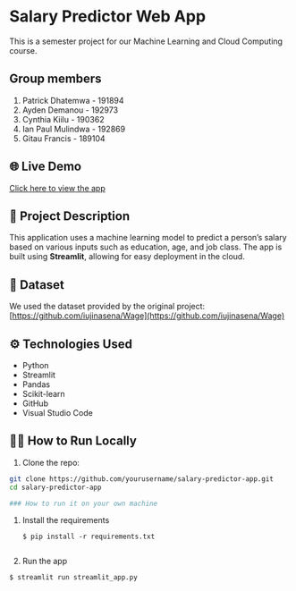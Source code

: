 # Salary Predictor Web App

This is a semester project for our Machine Learning and Cloud Computing course.

## Group members
1. Patrick Dhatemwa - 191894
2. Ayden Demanou - 192973
3. Cynthia Kiilu - 190362
4. Ian Paul Mulindwa - 192869
5. Gitau Francis - 189104

## 🌐 Live Demo
[Click here to view the app](http://localhost:8501/)

## 🧠 Project Description
This application uses a machine learning model to predict a person’s salary based on various inputs such as education, age, and job class. The app is built using **Streamlit**, allowing for easy deployment in the cloud.

## 📂 Dataset
We used the dataset provided by the original project:  
[https://github.com/iujinasena/Wage](https://github.com/iujinasena/Wage)

## ⚙️ Technologies Used
- Python
- Streamlit
- Pandas
- Scikit-learn
- GitHub
- Visual Studio Code

## 👨‍💻 How to Run Locally
1. Clone the repo:
```bash
git clone https://github.com/yourusername/salary-predictor-app.git
cd salary-predictor-app

### How to run it on your own machine


   ```
1. Install the requirements
   ```
   $ pip install -r requirements.txt


   ```
  2. Run the app
   ```
 $ streamlit run streamlit_app.py

